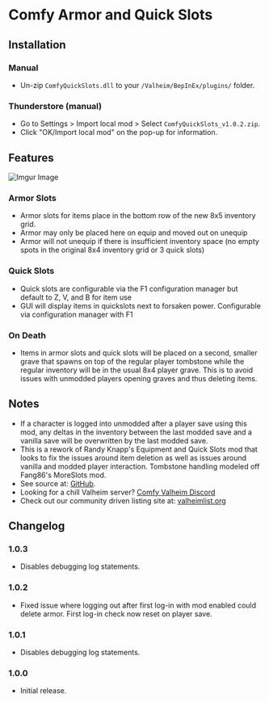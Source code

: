 # Comfy Armor and Quick Slots

## Installation

### Manual

  * Un-zip `ComfyQuickSlots.dll` to your `/Valheim/BepInEx/plugins/` folder.

### Thunderstore (manual)

  * Go to Settings > Import local mod > Select `ComfyQuickSlots_v1.0.2.zip`.
  * Click "OK/Import local mod" on the pop-up for information.

## Features

![Imgur Image](https://imgur.com/P3FYbqc.jpeg)

### Armor Slots

  * Armor slots for items place in the bottom row of the new 8x5 inventory grid. 
  * Armor may only be placed here on equip and moved out on unequip
  * Armor will not unequip if there is insufficient inventory space (no empty spots in the original 8x4 inventory grid or 3 quick slots)

### Quick Slots

  * Quick slots are configurable via the F1 configuration manager but default to Z, V, and B for item use
  * GUI will display items in quickslots next to forsaken power. Configurable via configuration manager with F1

### On Death

  * Items in armor slots and quick slots will be placed on a second, smaller grave that spawns on top of the regular player tombstone while the regular inventory will be in the usual 8x4 player grave. This is to avoid issues with unmodded players opening graves and thus deleting items.

## Notes

  * If a character is logged into unmodded after a player save using this mod, any deltas in the inventory between the last modded save and a vanilla save will be overwritten by the last modded save.
  * This is a rework of Randy Knapp's Equipment and Quick Slots mod that looks to fix the issues around item deletion as well as issues around vanilla and modded player interaction. Tombstone handling modeled off Fang86's MoreSlots mod.
  * See source at: [GitHub](https://github.com/BruceOfTheBow/ComfyArmorAndQuickSlots).
  * Looking for a chill Valheim server? [Comfy Valheim Discord](https://discord.gg/ameHJz5PFk)
  * Check out our community driven listing site at: [valheimlist.org](https://valheimlist.org/)

## Changelog

### 1.0.3

  * Disables debugging log statements.

### 1.0.2

  * Fixed issue where logging out after first log-in with mod enabled could delete armor. First log-in check now reset on player save.

### 1.0.1

  * Disables debugging log statements.

### 1.0.0

  * Initial release.